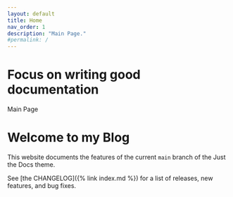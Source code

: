 ```yaml
---
layout: default
title: Home
nav_order: 1
description: "Main Page."
#permalink: /
---
```


# Focus on writing good documentation

Main Page
<h1>Welcome to my Blog</h1>

This website documents the features of the current `main` branch of the Just the Docs theme. 

See [the CHANGELOG]({% link index.md %}) for a list of releases, new features, and bug fixes.
